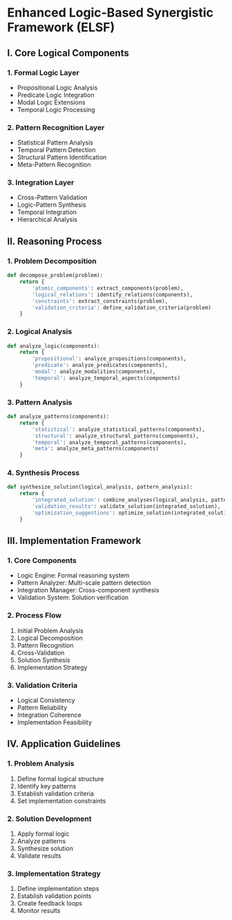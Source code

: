 # Enhanced Logic-Based Synergistic Framework (ELSF)

## I. Core Logical Components

### 1. Formal Logic Layer
- Propositional Logic Analysis
- Predicate Logic Integration
- Modal Logic Extensions
- Temporal Logic Processing

### 2. Pattern Recognition Layer
- Statistical Pattern Analysis
- Temporal Pattern Detection
- Structural Pattern Identification
- Meta-Pattern Recognition

### 3. Integration Layer
- Cross-Pattern Validation
- Logic-Pattern Synthesis
- Temporal Integration
- Hierarchical Analysis

## II. Reasoning Process

### 1. Problem Decomposition
```python
def decompose_problem(problem):
    return {
        'atomic_components': extract_components(problem),
        'logical_relations': identify_relations(components),
        'constraints': extract_constraints(problem),
        'validation_criteria': define_validation_criteria(problem)
    }
```

### 2. Logical Analysis
```python
def analyze_logic(components):
    return {
        'propositional': analyze_propositions(components),
        'predicate': analyze_predicates(components),
        'modal': analyze_modalities(components),
        'temporal': analyze_temporal_aspects(components)
    }
```

### 3. Pattern Analysis
```python
def analyze_patterns(components):
    return {
        'statistical': analyze_statistical_patterns(components),
        'structural': analyze_structural_patterns(components),
        'temporal': analyze_temporal_patterns(components),
        'meta': analyze_meta_patterns(components)
    }
```

### 4. Synthesis Process
```python
def synthesize_solution(logical_analysis, pattern_analysis):
    return {
        'integrated_solution': combine_analyses(logical_analysis, pattern_analysis),
        'validation_results': validate_solution(integrated_solution),
        'optimization_suggestions': optimize_solution(integrated_solution)
    }
```

## III. Implementation Framework

### 1. Core Components
- Logic Engine: Formal reasoning system
- Pattern Analyzer: Multi-scale pattern detection
- Integration Manager: Cross-component synthesis
- Validation System: Solution verification

### 2. Process Flow
1. Initial Problem Analysis
2. Logical Decomposition
3. Pattern Recognition
4. Cross-Validation
5. Solution Synthesis
6. Implementation Strategy

### 3. Validation Criteria
- Logical Consistency
- Pattern Reliability
- Integration Coherence
- Implementation Feasibility

## IV. Application Guidelines

### 1. Problem Analysis
1. Define formal logical structure
2. Identify key patterns
3. Establish validation criteria
4. Set implementation constraints

### 2. Solution Development
1. Apply formal logic
2. Analyze patterns
3. Synthesize solution
4. Validate results

### 3. Implementation Strategy
1. Define implementation steps
2. Establish validation points
3. Create feedback loops
4. Monitor results